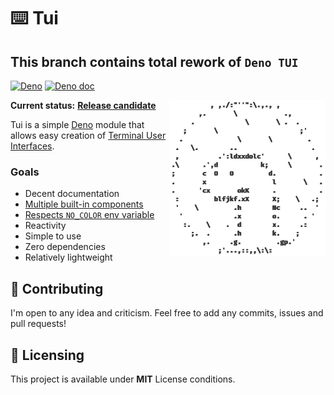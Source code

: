 # ⌨️ Tui

## This branch contains total rework of `Deno TUI`

[![Deno](https://github.com/Im-Beast/deno_tui/actions/workflows/deno.yml/badge.svg)](https://github.com/Im-Beast/deno_tui/actions/workflows/deno.yml)
[![Deno doc](https://doc.deno.land/badge.svg)](https://doc.deno.land/https://deno.land/x/tui/mod.ts)

<img src="docs/logo-transparent.png" align="right" width="250" height="250" alt="deno mascot but in ascii" />

**Current status:**
[**Release candidate**](https://github.com/Im-Beast/deno_tui/projects/1)

Tui is a simple [Deno](https://github.com/denoland/deno/) module that allows
easy creation of
[Terminal User Interfaces](https://en.wikipedia.org/wiki/Text-based_user_interface).

### Goals

- Decent documentation
- [Multiple built-in components](./src/components/)
- [Respects `NO_COLOR` env variable](https://no-color.org/)
- Reactivity
- Simple to use
- Zero dependencies
- Relatively lightweight

## 🤝 Contributing

I'm open to any idea and criticism. Feel free to add any commits, issues and
pull requests!

## 📝 Licensing

This project is available under **MIT** License conditions.
